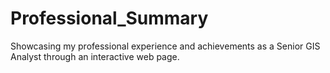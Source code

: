 # Professional_Summary
Showcasing my professional experience and achievements as a Senior GIS Analyst through an interactive web page.
